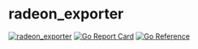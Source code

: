 # radeon_exporter
[![radeon_exporter](https://github.com/kmulvey/radeon_exporter/actions/workflows/release_build.yml/badge.svg)](https://github.com/kmulvey/radeon_exporter/actions/workflows/release_build.yml) [![Go Report Card](https://goreportcard.com/badge/github.com/kmulvey/radeon_exporter)](https://goreportcard.com/report/github.com/kmulvey/radeon_exporter) [![Go Reference](https://pkg.go.dev/badge/github.com/kmulvey/radeon_exporter.svg)](https://pkg.go.dev/github.com/kmulvey/radeon_exporter)
